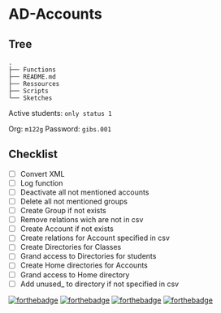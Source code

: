# AD-Accounts

## Tree

````
.
├── Functions
├── README.md
├── Ressources
├── Scripts
└── Sketches
````
Active students: `only status 1`

Org: `m122g`
Password: `gibs.001`

## Checklist
- [ ] Convert XML
- [ ] Log function
- [ ] Deactivate all not mentioned accounts
- [ ] Delete all not mentioned groups
- [ ] Create Group if not exists
- [ ] Remove relations wich are not in csv
- [ ] Create Account if not exists
- [ ] Create relations for Account specified in csv
- [ ] Create Directories for Classes
- [ ] Grand access to Directories for students
- [ ] Create Home directories for Accounts
- [ ] Grand access to Home directory
- [ ] Add unused_ to directory if not specified in csv

[![forthebadge](https://forthebadge.com/images/badges/powered-by-electricity.svg)](https://forthebadge.com)
[![forthebadge](https://forthebadge.com/images/badges/powered-by-oxygen.svg)](https://forthebadge.com)
[![forthebadge](https://forthebadge.com/images/badges/gluten-free.svg)](https://forthebadge.com)
[![forthebadge](https://forthebadge.com/images/badges/built-with-grammas-recipe.svg)](https://forthebadge.com)
